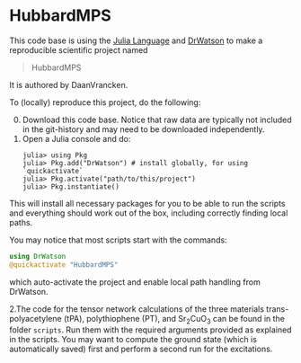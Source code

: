 # HubbardMPS

This code base is using the [Julia Language](https://julialang.org/) and
[DrWatson](https://juliadynamics.github.io/DrWatson.jl/stable/)
to make a reproducible scientific project named
> HubbardMPS

It is authored by DaanVrancken.

To (locally) reproduce this project, do the following:

0. Download this code base. Notice that raw data are typically not included in the
   git-history and may need to be downloaded independently.
1. Open a Julia console and do:
   ```
   julia> using Pkg
   julia> Pkg.add("DrWatson") # install globally, for using `quickactivate`
   julia> Pkg.activate("path/to/this/project")
   julia> Pkg.instantiate()
   ```

This will install all necessary packages for you to be able to run the scripts and
everything should work out of the box, including correctly finding local paths.

You may notice that most scripts start with the commands:
```julia
using DrWatson
@quickactivate "HubbardMPS"
```
which auto-activate the project and enable local path handling from DrWatson.

2.The code for the tensor network calculations of the three materials trans-polyacetylene (tPA), polythiophene (PT), and Sr<sub>2</sub>CuO<sub>3</sub> can be found in the folder ```scripts```. Run them with the required arguments provided as explained in the scripts. You may want to compute the ground state (which is automatically saved) first and perform a second run for the excitations.